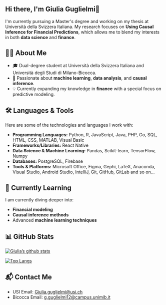 ## Hi there, I'm Giulia Guglielmi👋

I'm currently pursuing a Master's degree and working on my thesis at Università della Svizzera Italiana. My research focuses on **Using Causal Inference for Financial Predictions**, which allows me to blend my interests in both **data science** and **finance**.

## 👨‍💻 About Me

- 🎓 Dual-degree student at Università della Svizzera Italiana and Università degli Studi di Milano-Bicocca.
- 🎯 Passionate about **machine learning**, **data analysis**, and **causal inference**.
- 💡 Currently expanding my knowledge in **finance** with a special focus on predictive modeling.

## 🛠️ Languages & Tools

Here are some of the technologies and languages I work with:

- **Programming Languages:** Python, R, JavaScript, Java, PHP, Go, SQL, HTML, CSS, MATLAB, Visual Basic
- **Frameworks/Libraries:** React Native
- **Data Science & Machine Learning:** Pandas, Scikit-learn, TensorFlow, Numpy
- **Databases:** PostgreSQL, Firebase
- **Tools & Platforms:** Microsoft Office, Figma, Gephi, LaTeX, Anaconda, Visual Studio, Android Studio, IntelliJ, Git, GitHub, GitLab
and so on...

## 🌱 Currently Learning

I am currently diving deeper into:

- **Financial modeling**
- **Causal inference methods**
- Advanced **machine learning techniques**

## 📊 GitHub Stats
[![Giulia’s github stats](https://github-readme-stats.vercel.app/api?username=deepajarout)](https://github.com/giuliaguglielmi)

[![Top Langs](https://github-readme-stats.vercel.app/api/top-langs/?username=deepajarout&layout=compact)](https://github.com/giuliaguglielmi)

## 📬 Contact Me

- USI Email: [Giulia.guglielmi@usi.ch](mailto:Giulia.guglielmi@usi.ch)
- Bicocca Email: [g.guglielmi12@campus.unimib.it](mailto:g.guglielmi12@campus.unimib.it)

<!--
**giuliaguglielmi/giuliaguglielmi** is a ✨ _special_ ✨ repository because its `README.md` (this file) appears on your GitHub profile.

Here are some ideas to get you started:

- 🔭 I’m currently working on ...
- 🌱 I’m currently learning ...
- 👯 I’m looking to collaborate on ...
- 🤔 I’m looking for help with ...
- 💬 Ask me about ...
- 📫 How to reach me: ...
- 😄 Pronouns: ...
- ⚡ Fun fact: ...
-->
